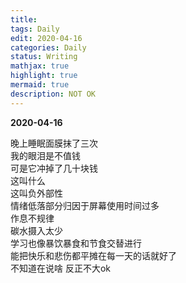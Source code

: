 ```yaml
---
title: 
tags: Daily
edit: 2020-04-16
categories: Daily
status: Writing
mathjax: true
highlight: true
mermaid: true
description: NOT OK
---
```


**2020-04-16**

晚上睡眠面膜抹了三次
<br>我的眼泪是不值钱
<br>可是它冲掉了几十块钱
<br>这叫什么
<br>这叫负外部性
<br>情绪低落部分归因于屏幕使用时间过多
<br>作息不规律
<br>碳水摄入太少
<br>学习也像暴饮暴食和节食交替进行
<br>能把快乐和悲伤都平摊在每一天的话就好了
<br>不知道在说啥 反正不大ok ​​​